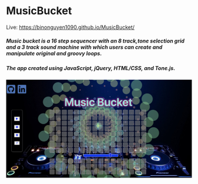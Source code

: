 # MusicBucket
Live: https://binonguyen1090.github.io/MusicBucket/
##### Music bucket is a 16 step sequencer with an 8 track,tone selection grid and a 3 track sound machine with which users can create and manipulate original and groovy loops.
##### The app created using JavaScript, jQuery, HTML/CSS, and Tone.js.


![web-view](musicbucket.png)
